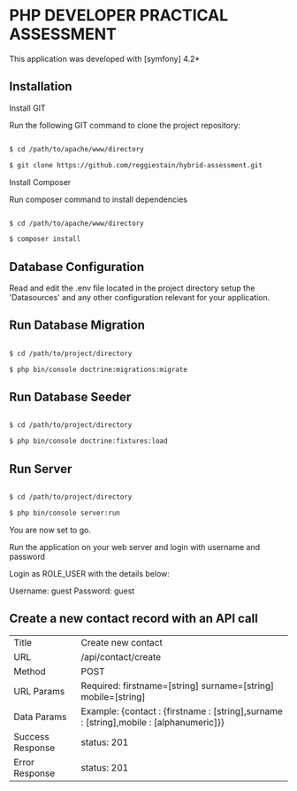 # PHP DEVELOPER PRACTICAL ASSESSMENT

This application was developed with [symfony] 4.2*

## Installation

Install GIT 

Run the following GIT command to clone the project repository:

``` bash

$ cd /path/to/apache/www/directory

$ git clone https://github.com/reggiestain/hybrid-assessment.git

```

Install Composer

Run composer command to install dependencies

``` bash

$ cd /path/to/apache/www/directory

$ composer install

```

## Database Configuration

Read and edit the .env file located in the project directory setup the 'Datasources' and any other configuration relevant for your application.


## Run Database Migration

``` bash

$ cd /path/to/project/directory

$ php bin/console doctrine:migrations:migrate

```

## Run Database Seeder

``` bash

$ cd /path/to/project/directory

$ php bin/console doctrine:fixtures:load

```

## Run Server

``` bash

$ cd /path/to/project/directory

$ php bin/console server:run

```

You are now set to go.

Run the application on your web server and login with username and password

Login as  ROLE_USER with the details below:

Username: guest
Password: guest

## Create a new contact record with an API call


|     |     |
| --- | --- |
| Title    | Create new contact    |
| URL   |  /api/contact/create   |
| Method    |  POST   |
| URL Params    | Required: firstname=[string]  surname=[string] mobile=[string] |
| Data Params   | Example: {contact : {firstname : [string],surname : [string],mobile : [alphanumeric]}} |
|  Success Response   |  status: 201     |  
|  Error Response   |  status: 201     | 

``` bash


```

